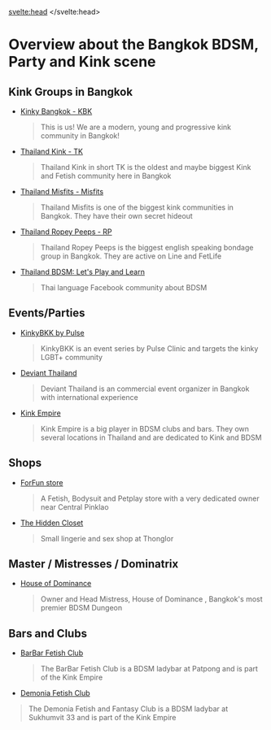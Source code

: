 <script lang="ts">
  import Contact from '$lib/Contact.svelte';
</script>

<svelte:head>
	<title>KinkyBangkok Events</title>
	<meta name="description" content="Overview about Kinky/BDSM/Fetish Communities in Bangkok" />
</svelte:head>

# Overview about the Bangkok BDSM, Party and Kink scene

## Kink Groups in Bangkok

- [Kinky Bangkok - KBK](/communities/KinkyBangkok)
  > This is us! We are a modern, young and progressive kink community in Bangkok!
- [Thailand Kink - TK](/communities/ThailandKink)
  > Thailand Kink in short TK is the oldest and maybe biggest Kink and Fetish community here in Bangkok
- [Thailand Misfits - Misfits](/communities/ThailandMisfits)
  > Thailand Misfits is one of the biggest kink communities in Bangkok. They have their own secret hideout
- [Thailand Ropey Peeps - RP](/communities/ThailandRopeyPeeps)
  > Thailand Ropey Peeps is the biggest english speaking bondage group in Bangkok. They are active on Line and FetLife
- [Thailand BDSM: Let's Play and Learn](https://www.facebook.com/ThailandBDSMV1/)
  > Thai language Facebook community about BDSM

## Events/Parties

- [KinkyBKK by Pulse](/communities/PulseKinkyBKK) 
  > KinkyBKK is an event series by Pulse Clinic and targets the kinky LGBT+ community
- [Deviant Thailand](/communities/DeviantThailand)  
  > Deviant Thailand is an commercial event organizer in Bangkok with international experience
- [Kink Empire](/communities/KinkEmpire)  
  > Kink Empire is a big player in BDSM clubs and bars. They own several locations in Thailand and are dedicated to Kink and BDSM


## Shops

- [ForFun store](/communities/ForFun) 
  > A Fetish, Bodysuit and Petplay store with a very dedicated owner near Central Pinklao

- [The Hidden Closet](/communities/HiddenCloset)
  > Small lingerie and sex shop at Thonglor

## Master / Mistresses / Dominatrix

- [House of Dominance](/communities/HouseOfDominance)
  > Owner and Head Mistress, House of Dominance , Bangkok's most premier BDSM Dungeon 

## Bars and Clubs

- [BarBar Fetish Club](/communities/BarBar)  
  > The BarBar Fetish Club is a BDSM ladybar at Patpong and is part of the Kink Empire

- [Demonia Fetish Club](/communities/Demonia)  
> The Demonia Fetish and Fantasy Club is a BDSM ladybar at Sukhumvit 33 and is part of the Kink Empire


<Contact />